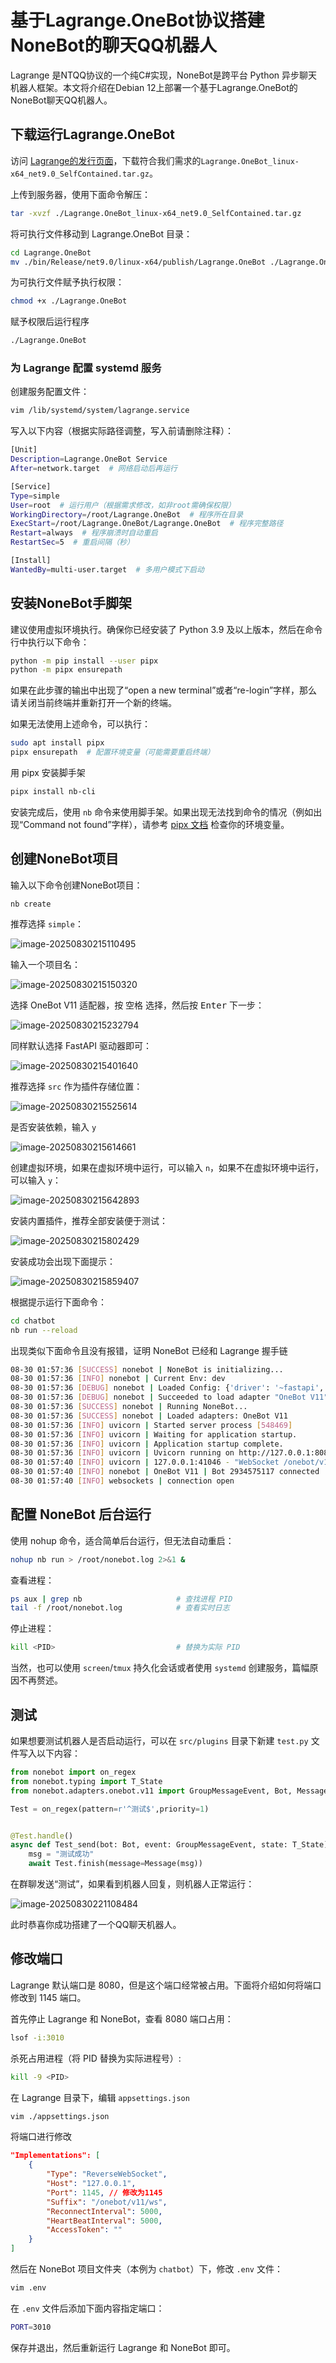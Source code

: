# 基于Lagrange.OneBot协议搭建NoneBot的聊天QQ机器人

Lagrange 是NTQQ协议的一个纯C#实现，NoneBot是跨平台 Python 异步聊天机器人框架。本文将介绍在Debian 12上部署一个基于Lagrange.OneBot的NoneBot聊天QQ机器人。

## 下载运行Lagrange.OneBot

访问 [Lagrange的发行页面](https://github.com/LagrangeDev/Lagrange.Core/releases)，下载符合我们需求的`Lagrange.OneBot_linux-x64_net9.0_SelfContained.tar.gz`。

上传到服务器，使用下面命令解压：

```bash
tar -xvzf ./Lagrange.OneBot_linux-x64_net9.0_SelfContained.tar.gz
```

将可执行文件移动到 Lagrange.OneBot 目录：

```bash
cd Lagrange.OneBot
mv ./bin/Release/net9.0/linux-x64/publish/Lagrange.OneBot ./Lagrange.OneBot
```

为可执行文件赋予执行权限：

```bash
chmod +x ./Lagrange.OneBot
```

赋予权限后运行程序

```bash
./Lagrange.OneBot
```

### 为 Lagrange 配置 systemd 服务

创建服务配置文件：

```bash
vim /lib/systemd/system/lagrange.service
```

写入以下内容（根据实际路径调整，写入前请删除注释）：

```bash
[Unit]
Description=Lagrange.OneBot Service
After=network.target  # 网络启动后再运行

[Service]
Type=simple
User=root  # 运行用户（根据需求修改，如非root需确保权限）
WorkingDirectory=/root/Lagrange.OneBot  # 程序所在目录
ExecStart=/root/Lagrange.OneBot/Lagrange.OneBot  # 程序完整路径
Restart=always  # 程序崩溃时自动重启
RestartSec=5  # 重启间隔（秒）

[Install]
WantedBy=multi-user.target  # 多用户模式下启动
```

## 安装NoneBot手脚架

建议使用虚拟环境执行。确保你已经安装了 Python 3.9 及以上版本，然后在命令行中执行以下命令：

```bash
python -m pip install --user pipx
python -m pipx ensurepath
```

如果在此步骤的输出中出现了“open a new terminal”或者“re-login”字样，那么请关闭当前终端并重新打开一个新的终端。

如果无法使用上述命令，可以执行：

```bash
sudo apt install pipx
pipx ensurepath  # 配置环境变量（可能需要重启终端）
```

用 pipx 安装脚手架

```bash
pipx install nb-cli
```

安装完成后，使用 `nb` 命令来使用脚手架。如果出现无法找到命令的情况（例如出现“Command not found”字样），请参考 [pipx 文档](https://pypa.github.io/pipx/) 检查你的环境变量。

## 创建NoneBot项目

输入以下命令创建NoneBot项目：

```
nb create
```

推荐选择 `simple`：

![image-20250830215110495](https://gastigado.cnies.org/d/halo20250830_lagrange_onebot_nonebot/image_20250830215110495.png?sign=UDdNg7vf5kUQ3ddtLgNIGYICcBi40RsBRcCOsCvQ5i8=:0)

输入一个项目名：

![image-20250830215150320](https://gastigado.cnies.org/d/halo20250830_lagrange_onebot_nonebot/image_20250830215150320.png?sign=AonzoQu93N83sZuDH6l2fPw9V-1VT5CfEifEzgl8uu8=:0)

选择 OneBot V11 适配器，按 <kbd>空格</kbd> 选择，然后按 <kbd>Enter</kbd> 下一步：

![image-20250830215232794](https://gastigado.cnies.org/d/halo20250830_lagrange_onebot_nonebot/image_20250830215232794.png?sign=n1D0zCMMnggWLWzC-uTfdfcdaXR1KjIjHOk-YVue1iM=:0)

同样默认选择 FastAPI 驱动器即可：

![image-20250830215401640](https://gastigado.cnies.org/d/halo20250830_lagrange_onebot_nonebot/image_20250830215401640.png?sign=hYns5jG6ZD4GglRfxDbQENwySBR-CxFhU6cCM9z410s=:0)

推荐选择 `src` 作为插件存储位置：

![image-20250830215525614](https://gastigado.cnies.org/d/halo20250830_lagrange_onebot_nonebot/image_20250830215525614.png?sign=CwR34TOLrfQ0mjTqtLY5x-1CuSJCRH-5WWPexu3mMl8=:0)

是否安装依赖，输入 `y`

![image-20250830215614661](https://gastigado.cnies.org/d/halo20250830_lagrange_onebot_nonebot/image_20250830215614661.png?sign=ViGgVDj2XOd3PcNCAXH4yZoY275O9rx1ixeJ8ojuJgk=:0)

创建虚拟环境，如果在虚拟环境中运行，可以输入 `n`，如果不在虚拟环境中运行，可以输入 `y`：

![image-20250830215642893](https://gastigado.cnies.org/d/halo20250830_lagrange_onebot_nonebot/image_20250830215642893.png?sign=LDkj16YJs_8KWrbpChTsdughPsZORyP0TSOZXpjfIlA=:0)

安装内置插件，推荐全部安装便于测试：

![image-20250830215802429](https://gastigado.cnies.org/d/halo20250830_lagrange_onebot_nonebot/image_20250830215802429.png?sign=fHo3ZRZsZmtYy8LMicCJ0W69L0n3apnbp6VnW5dtvEk=:0)

安装成功会出现下面提示：

![image-20250830215859407](https://gastigado.cnies.org/d/halo20250830_lagrange_onebot_nonebot/image_20250830215859407.png?sign=knoVTfN7CnRS38v1pyRGMFxk1NWUSbMOunL2ES5aO4I=:0)

根据提示运行下面命令：

```bash
cd chatbot
nb run --reload
```

出现类似下面命令且没有报错，证明 NoneBot 已经和 Lagrange 握手链

```bash
08-30 01:57:36 [SUCCESS] nonebot | NoneBot is initializing...
08-30 01:57:36 [INFO] nonebot | Current Env: dev
08-30 01:57:36 [DEBUG] nonebot | Loaded Config: {'driver': '~fastapi', 'host': IPv4Address('127.0.0.1'), 'port': 8080, 'log_level': 'DEBUG', 'api_timeout': 30.0, 'superusers': set(), 'nickname': set(), 'command_start': {'/'}, 'command_sep': {'.'}, 'session_expire_timeout': datetime.timedelta(seconds=120), 'environment': 'dev'}
08-30 01:57:36 [DEBUG] nonebot | Succeeded to load adapter "OneBot V11"
08-30 01:57:36 [SUCCESS] nonebot | Running NoneBot...
08-30 01:57:36 [SUCCESS] nonebot | Loaded adapters: OneBot V11
08-30 01:57:36 [INFO] uvicorn | Started server process [548469]
08-30 01:57:36 [INFO] uvicorn | Waiting for application startup.
08-30 01:57:36 [INFO] uvicorn | Application startup complete.
08-30 01:57:36 [INFO] uvicorn | Uvicorn running on http://127.0.0.1:8080 (Press CTRL+C to quit)
08-30 01:57:40 [INFO] uvicorn | 127.0.0.1:41046 - "WebSocket /onebot/v11/ws" [accepted]
08-30 01:57:40 [INFO] nonebot | OneBot V11 | Bot 2934575117 connected
08-30 01:57:40 [INFO] websockets | connection open
```

## 配置 NoneBot 后台运行

使用 nohup 命令，适合简单后台运行，但无法自动重启：

```bash
nohup nb run > /root/nonebot.log 2>&1 &
```

查看进程：

```bash
ps aux | grep nb                     # 查找进程 PID
tail -f /root/nonebot.log            # 查看实时日志
```

停止进程：

```bash
kill <PID>                           # 替换为实际 PID
```

当然，也可以使用 `screen`/`tmux` 持久化会话或者使用 `systemd` 创建服务，篇幅原因不再赘述。

## 测试

如果想要测试机器人是否启动运行，可以在 `src/plugins` 目录下新建 `test.py` 文件写入以下内容：

```python
from nonebot import on_regex
from nonebot.typing import T_State
from nonebot.adapters.onebot.v11 import GroupMessageEvent, Bot, Message

Test = on_regex(pattern=r'^测试$',priority=1)


@Test.handle()
async def Test_send(bot: Bot, event: GroupMessageEvent, state: T_State):
    msg = "测试成功"
    await Test.finish(message=Message(msg))
```

在群聊发送“测试”，如果看到机器人回复，则机器人正常运行：

![image-20250830221108484](https://gastigado.cnies.org/d/halo20250830_lagrange_onebot_nonebot/image_20250830221108484.png?sign=vhHsZ0gH9C2G-INOmGktyy6FpvAGa4UTjAqs44J6cmQ=:0)

此时恭喜你成功搭建了一个QQ聊天机器人。

## 修改端口

Lagrange 默认端口是 8080，但是这个端口经常被占用。下面将介绍如何将端口修改到 1145 端口。

首先停止 Lagrange 和 NoneBot，查看 8080 端口占用：

```bash
lsof -i:3010
```

杀死占用进程（将 PID 替换为实际进程号）:

```bash
kill -9 <PID>
```

在 Lagrange 目录下，编辑 `appsettings.json`

```bash 
vim ./appsettings.json
```

将端口进行修改

```json
"Implementations": [
    {
        "Type": "ReverseWebSocket",
        "Host": "127.0.0.1",
        "Port": 1145, // 修改为1145
        "Suffix": "/onebot/v11/ws",
        "ReconnectInterval": 5000,
        "HeartBeatInterval": 5000,
        "AccessToken": ""
    }
]
```

然后在 NoneBot 项目文件夹（本例为 `chatbot`）下，修改 `.env` 文件：

```bash
vim .env
```

在 `.env` 文件后添加下面内容指定端口：

```bash
PORT=3010
```

保存并退出，然后重新运行 Lagrange 和 NoneBot 即可。